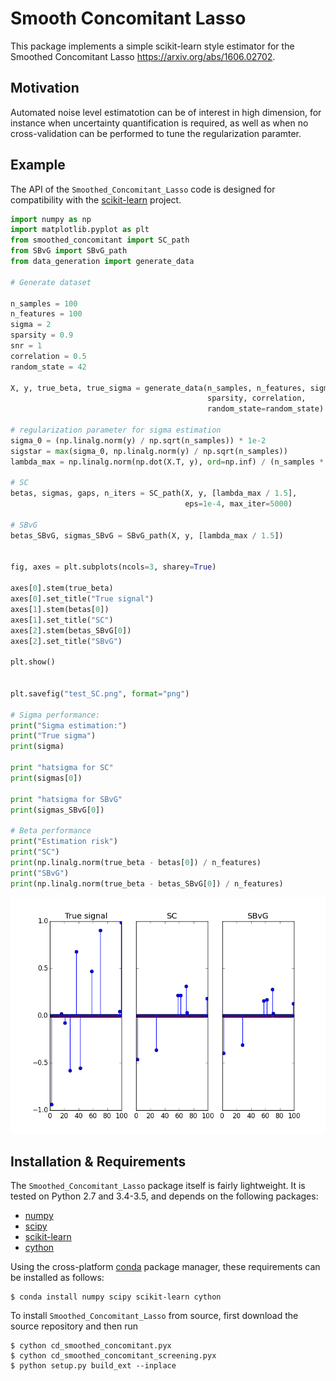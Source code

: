 # Smooth Concomitant Lasso


This package implements a simple scikit-learn style estimator for the Smoothed Concomitant Lasso https://arxiv.org/abs/1606.02702.

## Motivation

Automated noise level estimatotion can be of interest in high dimension, for instance when uncertainty quantification is required, as well as when no cross-validation can be performed to tune the regularization paramter.

## Example

The API of the ``Smoothed_Concomitant_Lasso`` code is designed for compatibility with the [scikit-learn](http://scikit-learn.org) project.

```python
import numpy as np
import matplotlib.pyplot as plt
from smoothed_concomitant import SC_path
from SBvG import SBvG_path
from data_generation import generate_data

# Generate dataset

n_samples = 100
n_features = 100
sigma = 2
sparsity = 0.9
snr = 1
correlation = 0.5
random_state = 42

X, y, true_beta, true_sigma = generate_data(n_samples, n_features, sigma, snr,
                                            sparsity, correlation,
                                            random_state=random_state)

# regularization parameter for sigma estimation
sigma_0 = (np.linalg.norm(y) / np.sqrt(n_samples)) * 1e-2
sigstar = max(sigma_0, np.linalg.norm(y) / np.sqrt(n_samples))
lambda_max = np.linalg.norm(np.dot(X.T, y), ord=np.inf) / (n_samples * sigstar)

# SC
betas, sigmas, gaps, n_iters = SC_path(X, y, [lambda_max / 1.5],
                                       eps=1e-4, max_iter=5000)

# SBvG
betas_SBvG, sigmas_SBvG = SBvG_path(X, y, [lambda_max / 1.5])


fig, axes = plt.subplots(ncols=3, sharey=True)

axes[0].stem(true_beta)
axes[0].set_title("True signal")
axes[1].stem(betas[0])
axes[1].set_title("SC")
axes[2].stem(betas_SBvG[0])
axes[2].set_title("SBvG")

plt.show()


plt.savefig("test_SC.png", format="png")

# Sigma performance:
print("Sigma estimation:")
print("True sigma")
print(sigma)

print "hatsigma for SC"
print(sigmas[0])

print "hatsigma for SBvG"
print(sigmas_SBvG[0])

# Beta performance
print("Estimation risk")
print("SC")
print(np.linalg.norm(true_beta - betas[0]) / n_features)
print("SBvG")
print(np.linalg.norm(true_beta - betas_SBvG[0]) / n_features)
```

![Simple Illustration of SC ](test_SC.png)


## Installation & Requirements

The ``Smoothed_Concomitant_Lasso`` package itself is fairly lightweight. It is tested on Python 2.7 and 3.4-3.5, and depends on the following packages:

- [numpy](http://numpy.org)
- [scipy](http://scipy.org)
- [scikit-learn](http://scikit-learn.org)
- [cython](http://cython.org/)

Using the cross-platform [conda](http://conda.pydata.org/miniconda.html)
package manager, these requirements can be installed as follows:

```
$ conda install numpy scipy scikit-learn cython
```

To install ``Smoothed_Concomitant_Lasso`` from source, first download the source repository and then run


```
$ cython cd_smoothed_concomitant.pyx
$ cython cd_smoothed_concomitant_screening.pyx
$ python setup.py build_ext --inplace
```
